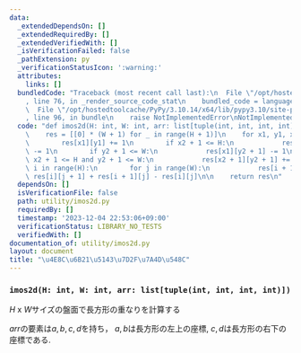```yaml
---
data:
  _extendedDependsOn: []
  _extendedRequiredBy: []
  _extendedVerifiedWith: []
  _isVerificationFailed: false
  _pathExtension: py
  _verificationStatusIcon: ':warning:'
  attributes:
    links: []
  bundledCode: "Traceback (most recent call last):\n  File \"/opt/hostedtoolcache/PyPy/3.10.14/x64/lib/pypy3.10/site-packages/onlinejudge_verify/documentation/build.py\"\
    , line 76, in _render_source_code_stat\n    bundled_code = language.bundle(\n\
    \  File \"/opt/hostedtoolcache/PyPy/3.10.14/x64/lib/pypy3.10/site-packages/onlinejudge_verify/languages/python.py\"\
    , line 96, in bundle\n    raise NotImplementedError\nNotImplementedError\n"
  code: "def imos2d(H: int, W: int, arr: list[tuple(int, int, int, int)]) -> list[list[int]]:\n\
    \    res = [[0] * (W + 1) for _ in range(H + 1)]\n    for x1, y1, x2, y2 in arr:\n\
    \        res[x1][y1] += 1\n        if x2 + 1 <= H:\n            res[x2 + 1][y1]\
    \ -= 1\n        if y2 + 1 <= W:\n            res[x1][y2 + 1] -= 1\n        if\
    \ x2 + 1 <= H and y2 + 1 <= W:\n            res[x2 + 1][y2 + 1] += 1\n\n    for\
    \ i in range(H):\n        for j in range(W):\n            res[i + 1][j + 1] +=\
    \ res[i][j + 1] + res[i + 1][j] - res[i][j]\n\n    return res\n"
  dependsOn: []
  isVerificationFile: false
  path: utility/imos2d.py
  requiredBy: []
  timestamp: '2023-12-04 22:53:06+09:00'
  verificationStatus: LIBRARY_NO_TESTS
  verifiedWith: []
documentation_of: utility/imos2d.py
layout: document
title: "\u4E8C\u6B21\u5143\u7D2F\u7A4D\u548C"
---
```


### `imos2d(H: int, W: int, arr: list[tuple(int, int, int, int)])`

$H$ x $W$サイズの盤面で長方形の重なりを計算する

$arr$の要素は$a,b,c,d$を持ち， $a,b$は長方形の左上の座標, $c,d$は長方形の右下の座標である.